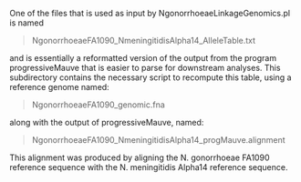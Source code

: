 One of the files that is used as input by NgonorrhoeaeLinkageGenomics.pl is named
>NgonorrhoeaeFA1090_NmeningitidisAlpha14_AlleleTable.txt

and is essentially a reformatted version of the output from the program 
progressiveMauve that is easier to parse for downstream analyses. This subdirectory
contains the necessary script to recompute this table, using a reference genome
named:

>NgonorrhoeaeFA1090_genomic.fna

along with the output of progressiveMauve, named:

>NgonorrhoeaeFA1090_NmeningitidisAlpha14_progMauve.alignment

This alignment was produced by aligning the N. gonorrhoeae FA1090 reference 
sequence with the N. meningitidis Alpha14 reference sequence.
